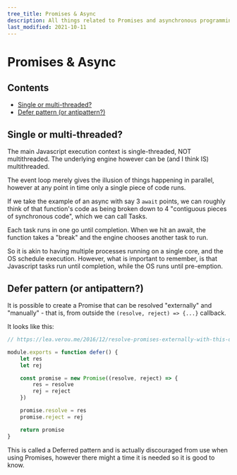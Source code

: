```yaml
---
tree_title: Promises & Async
description: All things related to Promises and asynchronous programming
last_modified: 2021-10-11
---
```


# Promises & Async

## Contents

-   [Single or multi-threaded?](#single-or-multi-threaded)
-   [Defer pattern (or antipattern?)](#defer-pattern-or-antipattern)

## Single or multi-threaded?

The main Javascript execution context is single-threaded, NOT multithreaded. The underlying engine however can be (and I think IS) multithreaded.

The event loop merely gives the illusion of things happening in parallel, however at any point in time only a single piece of code runs. 

If we take the example of an async with say 3 `await` points, we can roughly think of that function's code as being broken down to 4 "contiguous pieces of synchronous code", which we can call Tasks.

Each task runs in one go until completion. When we hit an await, the function takes a "break" and the engine chooses another task to run. 

So it is akin to having multiple processes running on a single core, and the OS schedule execution. However, what is important to remember, is that Javascript tasks run until completion, while the OS runs until pre-emption.

## Defer pattern (or antipattern?)

It is possible to create a Promise that can be resolved "externally" and "manually" - that is, from outside the `(resolve, reject) => {...}` callback.

It looks like this:

```javascript
// https://lea.verou.me/2016/12/resolve-promises-externally-with-this-one-weird-trick/

module.exports = function defer() {
    let res
    let rej

    const promise = new Promise((resolve, reject) => {
        res = resolve
        rej = reject
    })

    promise.resolve = res
    promise.reject = rej

    return promise
}
```

This is called a Deferred pattern and is actually discouraged from use when using Promises, however there might a time it is needed so it is good to know.
